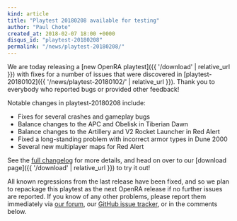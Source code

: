 ```yaml
---
kind: article
title: "Playtest 20180208 available for testing"
author: "Paul Chote"
created_at: 2018-02-07 18:00 +0000
disqus_id: "playtest-20180208"
permalink: "/news/playtest-20180208/"
---
```


We are today releasing a [new OpenRA playtest]({{ '/download' | relative_url }}) with fixes for a number of issues that were discovered in [playtest-20180102]({{ '/news/playtest-20180102/' | relative_url }}).
Thank you to everybody who reported bugs or provided other feedback!

Notable changes in playtest-20180208 include:

* Fixes for several crashes and gameplay bugs
* Balance changes to the APC and Obelisk in Tiberian Dawn
* Balance changes to the Artillery and V2 Rocket Launcher in Red Alert
* Fixed a long-standing problem with incorrect armor types in Dune 2000
* Several new multiplayer maps for Red Alert

See the [full changelog](https://github.com/OpenRA/OpenRA/wiki/Changelog/c9c8e80749a3694d304d72a73a5b1a762fededf4) for more details, and head on over to our [download page]({{ '/download' | relative_url }}) to try it out!

All known regressions from the last release have been fixed, and so we plan to repackage this playtest as the next OpenRA release if no further issues are reported.  If you know of any other problems, please report them immediately via [our forum](http://www.sleipnirstuff.com/forum/viewforum.php?f=80), our [GitHub issue tracker](https://github.com/OpenRA/OpenRA/issues), or in the comments below.
